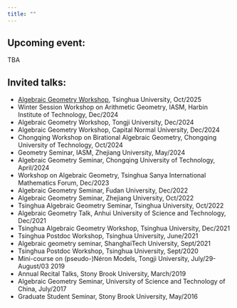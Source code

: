 ```yaml
---
title: ""
---
```


Upcoming event:
------
TBA

Invited talks:
------
* [Algebraic Geometry Workshop](https://ymsc.tsinghua.edu.cn/info/1434/4506.htm), Tsinghua University, Oct/2025
* Winter Session Workshop on Arithmetic Geometry, IASM, Harbin Institute of Technology, Dec/2024
* Algebraic Geometry Workshop, Tongji University, Dec/2024
* Algebraic Geometry Workshop, Capital Normal University, Dec/2024
* Chongqing Workshop on Birational Algebraic Geometry, Chongqing University of Technology, Oct/2024
* Geometry Seminar, IASM, Zhejiang University, May/2024
* Algebraic Geometry Seminar, Chongqing University of Technology, April/2024
* Workshop on Algebraic Geometry, Tsinghua Sanya International Mathematics Forum, Dec/2023
* Algebraic Geometry Seminar, Fudan University, Dec/2022
* Algebraic Geometry Seminar, Zhejiang University, Oct/2022
* Tsinghua Algebraic Geometry Seminar, Tsinghua University, Oct/2022
* Algebraic Geometry Talk, Anhui University of Science and Technology, Dec/2021
* Tsinghua Algebraic Geometry Workshop, Tsinghua University, Dec/2021
* Tsinghua Postdoc Workshop, Tsinghua University, June/2021
* Algebraic geometry seminar, ShanghaiTech University, Sept/2021
* Tsinghua Postdoc Workshop, Tsinghua University, Sept/2020
* Mini-course on (pseudo-)Néron Models, Tongji University, July/29-August/03 2019
* Annual Recital Talks, Stony Brook University, March/2019
* Algebraic Geometry Seminar, University of Science and Technology of China, July/2017
* Graduate Student Seminar, Stony Brook University, May/2016
